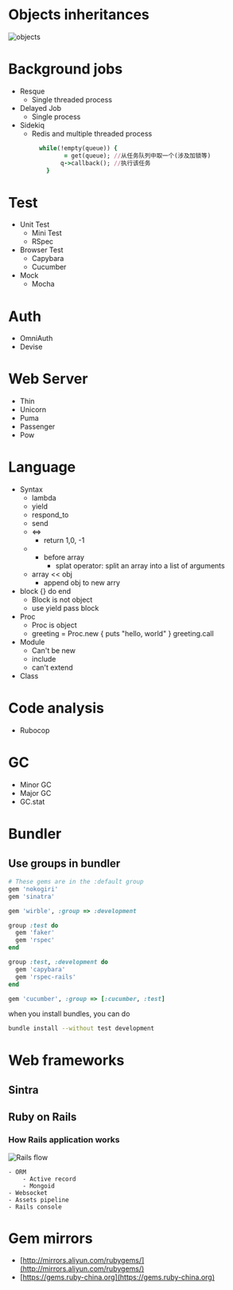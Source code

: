 # Objects inheritances

![objects](https://toozhao.com/knowledge-mind-mapping/Knowledge.mindnode/resources/0F278DB4-4103-44BA-BCBF-EB702C63D097.png)

# Background jobs
- Resque
	- Single threaded process
- Delayed Job
	- Single process
- Sidekiq
	- Redis and multiple threaded process
      ```ruby
        while(!empty(queue)) {
		       = get(queue); //从任务队列中取一个(涉及加锁等)
		      q->callback(); //执行该任务
          }
      ```

# Test
- Unit Test
	- Mini Test
	- RSpec
- Browser Test
	- Capybara
	- Cucumber
- Mock
	- Mocha

# Auth
- OmniAuth
- Devise

# Web Server
- Thin
- Unicorn
- Puma
- Passenger
- Pow

# Language
- Syntax
	- lambda
	- yield
	- respond_to
	- send
	- <=>
		- return 1,0, -1
	- * before array
		- splat operator: split an array into a list of arguments
	- array << obj
		- append obj to new arry
- block {} do end
	- Block is not object
	- use yield pass block
- Proc
	- Proc is object
	- greeting = Proc.new { puts "hello, world" }  greeting.call
- Module
	- Can't be new
	- include
	- can't extend
- Class

# Code analysis
- Rubocop

# GC
- Minor GC
- Major GC
- GC.stat

# Bundler

## Use groups in bundler

```ruby
# These gems are in the :default group
gem 'nokogiri'
gem 'sinatra'

gem 'wirble', :group => :development

group :test do
  gem 'faker'
  gem 'rspec'
end

group :test, :development do
  gem 'capybara'
  gem 'rspec-rails'
end

gem 'cucumber', :group => [:cucumber, :test]
```
when you install bundles, you can do

```bash
bundle install --without test development
```
# Web frameworks
## Sintra

## Ruby on Rails

### How Rails application works

![Rails flow](https://raw.githubusercontent.com/wahyd4/knowledge-mind-mapping/master/Knowledge.mindnode/resources/01193273-3E02-4AB0-ADE9-037F1577CCB0.png)

	- ORM
		- Active record
		- Mongoid
	- Websocket
	- Assets pipeline
	- Rails console

# Gem mirrors
- [http://mirrors.aliyun.com/rubygems/](http://mirrors.aliyun.com/rubygems/)
- [https://gems.ruby-china.org](https://gems.ruby-china.org)
